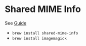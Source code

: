 # Shared MIME Info

See [Guide](https://github.com/mimemagicrb/mimemagic)

- ```brew install shared-mime-info```
- ```brew install imagemagick```
